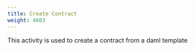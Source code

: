 ```yaml
---
title: Create Contract
weight: 4603
---
```


This activity is used to create a contract from a daml template